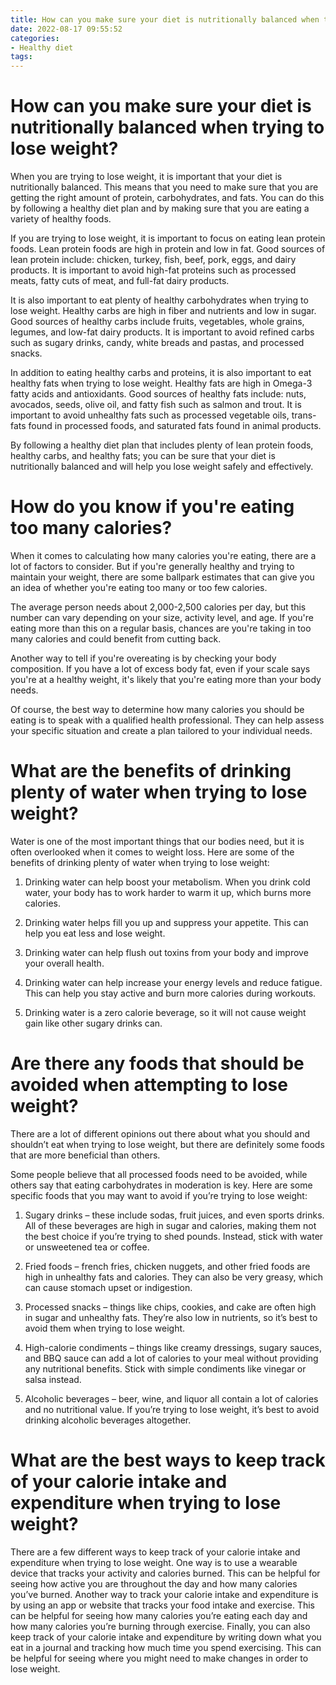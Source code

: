 ```yaml
---
title: How can you make sure your diet is nutritionally balanced when trying to lose weight
date: 2022-08-17 09:55:52
categories:
- Healthy diet
tags:
---
```



#  How can you make sure your diet is nutritionally balanced when trying to lose weight?

When you are trying to lose weight, it is important that your diet is nutritionally balanced. This means that you need to make sure that you are getting the right amount of protein, carbohydrates, and fats. You can do this by following a healthy diet plan and by making sure that you are eating a variety of healthy foods.

If you are trying to lose weight, it is important to focus on eating lean protein foods. Lean protein foods are high in protein and low in fat. Good sources of lean protein include: chicken, turkey, fish, beef, pork, eggs, and dairy products. It is important to avoid high-fat proteins such as processed meats, fatty cuts of meat, and full-fat dairy products.

It is also important to eat plenty of healthy carbohydrates when trying to lose weight. Healthy carbs are high in fiber and nutrients and low in sugar. Good sources of healthy carbs include fruits, vegetables, whole grains, legumes, and low-fat dairy products. It is important to avoid refined carbs such as sugary drinks, candy, white breads and pastas, and processed snacks.

In addition to eating healthy carbs and proteins, it is also important to eat healthy fats when trying to lose weight. Healthy fats are high in Omega-3 fatty acids and antioxidants. Good sources of healthy fats include: nuts, avocados, seeds, olive oil, and fatty fish such as salmon and trout. It is important to avoid unhealthy fats such as processed vegetable oils, trans-fats found in processed foods, and saturated fats found in animal products.

By following a healthy diet plan that includes plenty of lean protein foods, healthy carbs, and healthy fats; you can be sure that your diet is nutritionally balanced and will help you lose weight safely and effectively.

#  How do you know if you're eating too many calories?

When it comes to calculating how many calories you're eating, there are a lot of factors to consider. But if you're generally healthy and trying to maintain your weight, there are some ballpark estimates that can give you an idea of whether you're eating too many or too few calories.

The average person needs about 2,000-2,500 calories per day, but this number can vary depending on your size, activity level, and age. If you're eating more than this on a regular basis, chances are you're taking in too many calories and could benefit from cutting back.

Another way to tell if you're overeating is by checking your body composition. If you have a lot of excess body fat, even if your scale says you're at a healthy weight, it's likely that you're eating more than your body needs.

Of course, the best way to determine how many calories you should be eating is to speak with a qualified health professional. They can help assess your specific situation and create a plan tailored to your individual needs.

#  What are the benefits of drinking plenty of water when trying to lose weight?

Water is one of the most important things that our bodies need, but it is often overlooked when it comes to weight loss. Here are some of the benefits of drinking plenty of water when trying to lose weight:

1. Drinking water can help boost your metabolism. When you drink cold water, your body has to work harder to warm it up, which burns more calories.

2. Drinking water helps fill you up and suppress your appetite. This can help you eat less and lose weight.

3. Drinking water can help flush out toxins from your body and improve your overall health.

4. Drinking water can help increase your energy levels and reduce fatigue. This can help you stay active and burn more calories during workouts.

5. Drinking water is a zero calorie beverage, so it will not cause weight gain like other sugary drinks can.

#  Are there any foods that should be avoided when attempting to lose weight?

There are a lot of different opinions out there about what you should and shouldn’t eat when trying to lose weight, but there are definitely some foods that are more beneficial than others.

Some people believe that all processed foods need to be avoided, while others say that eating carbohydrates in moderation is key. Here are some specific foods that you may want to avoid if you’re trying to lose weight:

1. Sugary drinks – these include sodas, fruit juices, and even sports drinks. All of these beverages are high in sugar and calories, making them not the best choice if you’re trying to shed pounds. Instead, stick with water or unsweetened tea or coffee.

2. Fried foods – french fries, chicken nuggets, and other fried foods are high in unhealthy fats and calories. They can also be very greasy, which can cause stomach upset or indigestion.

3. Processed snacks – things like chips, cookies, and cake are often high in sugar and unhealthy fats. They’re also low in nutrients, so it’s best to avoid them when trying to lose weight.

4. High-calorie condiments – things like creamy dressings, sugary sauces, and BBQ sauce can add a lot of calories to your meal without providing any nutritional benefits. Stick with simple condiments like vinegar or salsa instead.

5. Alcoholic beverages – beer, wine, and liquor all contain a lot of calories and no nutritional value. If you’re trying to lose weight, it’s best to avoid drinking alcoholic beverages altogether.

#  What are the best ways to keep track of your calorie intake and expenditure when trying to lose weight?

There are a few different ways to keep track of your calorie intake and expenditure when trying to lose weight. One way is to use a wearable device that tracks your activity and calories burned. This can be helpful for seeing how active you are throughout the day and how many calories you’ve burned. Another way to track your calorie intake and expenditure is by using an app or website that tracks your food intake and exercise. This can be helpful for seeing how many calories you’re eating each day and how many calories you’re burning through exercise. Finally, you can also keep track of your calorie intake and expenditure by writing down what you eat in a journal and tracking how much time you spend exercising. This can be helpful for seeing where you might need to make changes in order to lose weight.